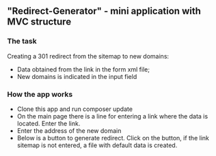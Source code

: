﻿## "Redirect-Generator" - mini application with MVC structure

### The task

Creating a 301 redirect from the sitemap to new domains:
- Data obtained from the link in the form xml file;
- New domains is indicated in the input field

### How the app works

- Clone this app and run composer update
- On the main page there is a line for entering a link where the data is located. 
Enter the link.
- Enter the address of the new domain
- Below is a button to generate redirect. 
Click on the button, if the link sitemap is not entered, a file with default data is created.